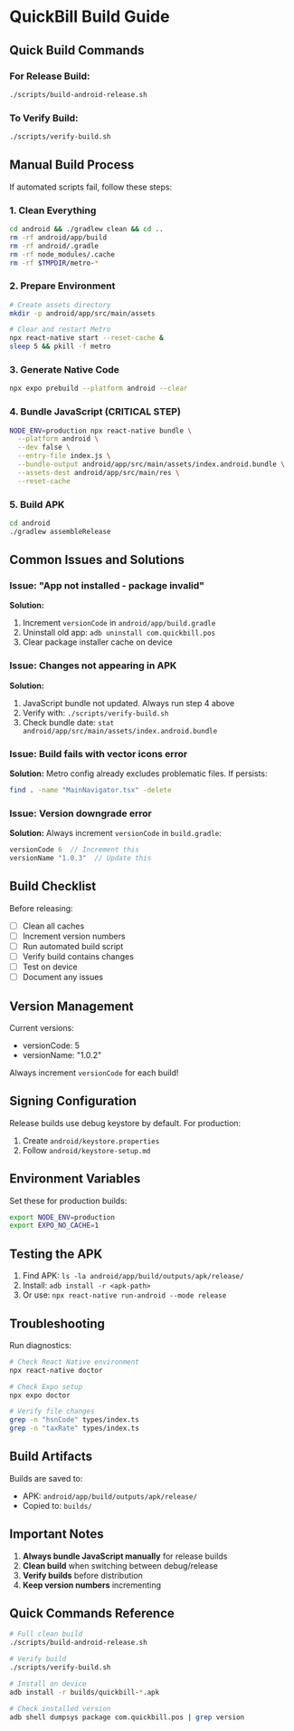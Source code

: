 # QuickBill Build Guide

## Quick Build Commands

### For Release Build:
```bash
./scripts/build-android-release.sh
```

### To Verify Build:
```bash
./scripts/verify-build.sh
```

## Manual Build Process

If automated scripts fail, follow these steps:

### 1. Clean Everything
```bash
cd android && ./gradlew clean && cd ..
rm -rf android/app/build
rm -rf android/.gradle
rm -rf node_modules/.cache
rm -rf $TMPDIR/metro-*
```

### 2. Prepare Environment
```bash
# Create assets directory
mkdir -p android/app/src/main/assets

# Clear and restart Metro
npx react-native start --reset-cache &
sleep 5 && pkill -f metro
```

### 3. Generate Native Code
```bash
npx expo prebuild --platform android --clear
```

### 4. Bundle JavaScript (CRITICAL STEP)
```bash
NODE_ENV=production npx react-native bundle \
  --platform android \
  --dev false \
  --entry-file index.js \
  --bundle-output android/app/src/main/assets/index.android.bundle \
  --assets-dest android/app/src/main/res \
  --reset-cache
```

### 5. Build APK
```bash
cd android
./gradlew assembleRelease
```

## Common Issues and Solutions

### Issue: "App not installed - package invalid"
**Solution:**
1. Increment `versionCode` in `android/app/build.gradle`
2. Uninstall old app: `adb uninstall com.quickbill.pos`
3. Clear package installer cache on device

### Issue: Changes not appearing in APK
**Solution:**
1. JavaScript bundle not updated. Always run step 4 above
2. Verify with: `./scripts/verify-build.sh`
3. Check bundle date: `stat android/app/src/main/assets/index.android.bundle`

### Issue: Build fails with vector icons error
**Solution:**
Metro config already excludes problematic files. If persists:
```bash
find . -name "MainNavigator.tsx" -delete
```

### Issue: Version downgrade error
**Solution:**
Always increment `versionCode` in `build.gradle`:
```gradle
versionCode 6  // Increment this
versionName "1.0.3"  // Update this
```

## Build Checklist

Before releasing:
- [ ] Clean all caches
- [ ] Increment version numbers
- [ ] Run automated build script
- [ ] Verify build contains changes
- [ ] Test on device
- [ ] Document any issues

## Version Management

Current versions:
- versionCode: 5
- versionName: "1.0.2"

Always increment `versionCode` for each build!

## Signing Configuration

Release builds use debug keystore by default. For production:
1. Create `android/keystore.properties`
2. Follow `android/keystore-setup.md`

## Environment Variables

Set these for production builds:
```bash
export NODE_ENV=production
export EXPO_NO_CACHE=1
```

## Testing the APK

1. Find APK: `ls -la android/app/build/outputs/apk/release/`
2. Install: `adb install -r <apk-path>`
3. Or use: `npx react-native run-android --mode release`

## Troubleshooting

Run diagnostics:
```bash
# Check React Native environment
npx react-native doctor

# Check Expo setup
npx expo doctor

# Verify file changes
grep -n "hsnCode" types/index.ts
grep -n "taxRate" types/index.ts
```

## Build Artifacts

Builds are saved to:
- APK: `android/app/build/outputs/apk/release/`
- Copied to: `builds/`

## Important Notes

1. **Always bundle JavaScript manually** for release builds
2. **Clean build** when switching between debug/release
3. **Verify builds** before distribution
4. **Keep version numbers** incrementing

## Quick Commands Reference

```bash
# Full clean build
./scripts/build-android-release.sh

# Verify build
./scripts/verify-build.sh

# Install on device
adb install -r builds/quickbill-*.apk

# Check installed version
adb shell dumpsys package com.quickbill.pos | grep version
```